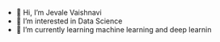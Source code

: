 - 👋 Hi, I’m Jevale Vaishnavi
- 👀 I’m interested in Data Science 
- 🌱 I’m currently learning machine learning and deep learnin

<!---
vaish59/vaish59 is a ✨ special ✨ repository because its `README.md` (this file) appears on your GitHub profile.
You can click the Preview link to take a look at your changes.
--->
